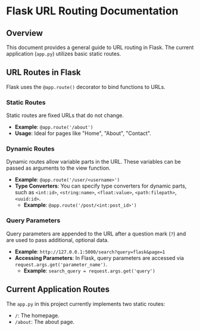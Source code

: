 # Flask URL Routing Documentation

## Overview

This document provides a general guide to URL routing in Flask. The current application (`app.py`) utilizes basic static routes.

## URL Routes in Flask

Flask uses the `@app.route()` decorator to bind functions to URLs.

### Static Routes

Static routes are fixed URLs that do not change.

- **Example**: `@app.route('/about')`
- **Usage**: Ideal for pages like "Home", "About", "Contact".

### Dynamic Routes

Dynamic routes allow variable parts in the URL. These variables can be passed as arguments to the view function.

- **Example**: `@app.route('/user/<username>')`
- **Type Converters**: You can specify type converters for dynamic parts, such as `<int:id>`, `<string:name>`, `<float:value>`, `<path:filepath>`, `<uuid:id>`.
  - **Example**: `@app.route('/post/<int:post_id>')`

### Query Parameters

Query parameters are appended to the URL after a question mark (`?`) and are used to pass additional, optional data.

- **Example**: `http://127.0.0.1:5000/search?query=flask&page=1`
- **Accessing Parameters**: In Flask, query parameters are accessed via `request.args.get('parameter_name')`.
  - **Example**: `search_query = request.args.get('query')`

## Current Application Routes

The `app.py` in this project currently implements two static routes:

- `/`: The homepage.
- `/about`: The about page.
